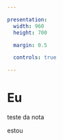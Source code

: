 ```yaml
---

presentation:
  width: 960
  height: 700

  margin: 0.5

  controls: true

---
```


<!-- slide  -->
# Eu
<!-- slide  -->
teste da nota
<!-- slide vertical=true -->
estou
